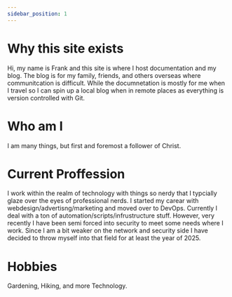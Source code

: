 ```yaml
---
sidebar_position: 1
---
```


# Why this site exists
Hi, my name is Frank and this site is where I host documentation and my blog. The blog is for my family, friends, and others overseas where communitcation is difficult. While the documnetation is mostly for me when I travel so I can spin up a local blog when in remote places as everything is version controlled with Git.

# Who am I
I am many things, but first and foremost a follower of Christ. 

# Current Proffession
I work within the realm of technology with things so nerdy that I typcially glaze over the eyes of professional nerds. I started my carear with webdesign/advertisng/marketing and moved over to DevOps. Currently I deal with a ton of automation/scripts/infrustructure stuff. However, very recently I have been semi forced into security to meet some needs where I work. Since I am a bit weaker on the network and security side I have decided to throw myself into that field for at least the year of 2025.

# Hobbies
Gardening, Hiking, and more Technology.



